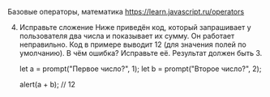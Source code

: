 Базовые операторы, математика
https://learn.javascript.ru/operators

4. Исправьте сложение
	Ниже приведён код, который запрашивает у пользователя два числа и показывает их сумму.
	Он работает неправильно. Код в примере выводит 12 (для значения полей по умолчанию).
	В чём ошибка? Исправьте её. Результат должен быть 3.
	
	let a = prompt("Первое число?", 1);
	let b = prompt("Второе число?", 2);
	
	alert(a + b); // 12
	
	